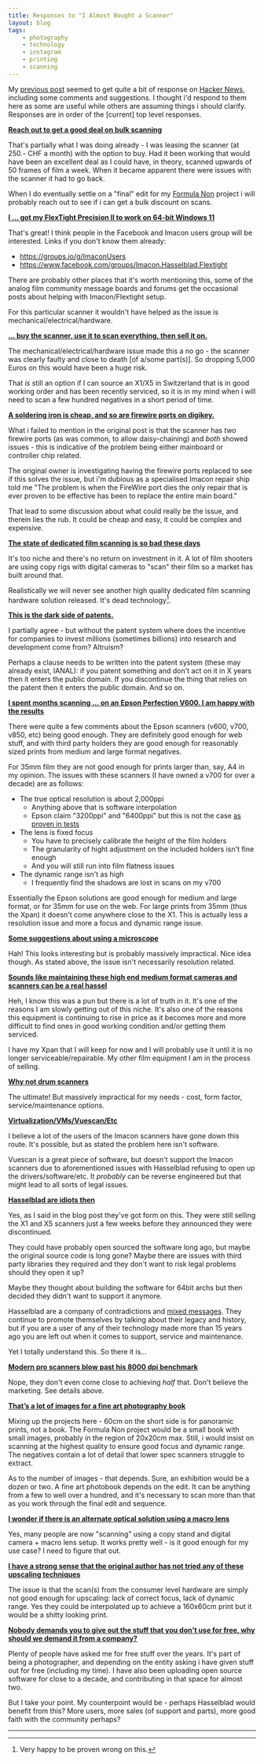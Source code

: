 ```yaml
---
title: Responses to "I Almost Bought a Scanner"
layout: blog
tags:
    - photography
    - technology
    - instagram
    - printing
    - scanning
---
```


My <a href="{{ site.baseurl }}/2023/01/25/scanner/" target="_blank">previous post</a> seemed to get quite a bit of response on <a href="https://news.ycombinator.com/item?id=34524749" target="_blank">Hacker News</a>, including some comments and suggestions. I thought i'd respond to them here as some are useful while others are assuming things i should clarify. Responses are in order of the [current] top level responses.

**<a href="https://news.ycombinator.com/item?id=34526040" target="_blank">Reach out to get a good deal on bulk scanning</a>**

That's partially what I was doing already - I was leasing the scanner (at 250.- CHF a month) with the option to buy. Had it been working that would have been an excellent deal as I could have, in theory, scanned upwards of 50 frames of film a week. When it became apparent there were issues with the scanner it had to go back.

When I do eventually settle on a "final" edit for my <a href="https://formulanon.com/" target="_blank">Formula Non</a> project i will probably reach out to see if i can get a bulk discount on scans.

**<a href="https://news.ycombinator.com/item?id=34524960" target="_blank">I ... got my FlexTight Precision II to work on 64-bit Windows 11</a>**

That's great! I think people in the Facebook and Imacon users group will be interested. Links if you don't know them already:

 * <a href="https://groups.io/g/ImaconUsers" target="_blank">https://groups.io/g/ImaconUsers</a>
 * <a href="https://www.facebook.com/groups/Imacon.Hasselblad.Flextight" target="_blank">https://www.facebook.com/groups/Imacon.Hasselblad.Flextight</a>

There are probably other places that it's worth mentioning this, some of the analog film community message boards and forums get the occasional posts about helping with Imacon/Flextight setup.

For this particular scanner it wouldn't have helped as the issue is mechanical/electrical/hardware.

**<a href="https://news.ycombinator.com/item?id=34527338" target="_blank">... buy the scanner, use it to scan everything, then sell it on.</a>**

The mechanical/electrical/hardware issue made this a no go - the scanner was clearly faulty and close to death [of a/some part(s)]. So dropping 5,000 Euros on this would have been a huge risk.

That *is* still an option if I can source an X1/X5 in Switzerland that is in good working order and has been recently serviced, so it is in my mind when i will need to scan a few hundred negatives in a short period of time.

**<a href="https://news.ycombinator.com/item?id=34525312" target="_blank">A soldering iron is cheap, and so are firewire ports on digikey.</a>**

What i failed to mention in the original post is that the scanner has *two* firewire ports (as was common, to allow daisy-chaining) and *both* showed issues - this is indicative of the problem being either mainboard or controller chip related.

The original owner is investigating having the firewire ports replaced to see if this solves the issue, but i'm dubious as a specialised Imacon repair ship told me "The problem is when the FireWire port dies the only repair that is ever proven to be effective has been to replace the entire main board."

That lead to some discussion about what could really be the issue, and therein lies the rub. It could be cheap and easy, it could be complex and expensive.

**<a href="https://news.ycombinator.com/item?id=34524749" target="_blank">The state of dedicated film scanning is so bad these days</a>**

It's too niche and there's no return on investment in it. A lot of film shooters are using copy rigs with digital cameras to "scan" their film so a market has built around that.

Realistically we will never see another high quality dedicated film scanning hardware solution released. It's dead technology[^1].

**<a href="https://news.ycombinator.com/item?id=34524749" target="_blank">This is the dark side of patents.</a>**

I partially agree - but without the patent system where does the incentive for companies to invest millions (sometimes billions) into research and development come from? Altruism?

Perhaps a clause needs to be written into the patent system (these may already exist, IANAL): if you patent something and don't act on it in X years then it enters the public domain. If you discontinue the thing that relies on the patent then it enters the public domain. And so on.

**<a href="https://news.ycombinator.com/item?id=34525577" target="_blank">I spent months scanning ... on an Epson Perfection V600. I am happy with the results</a>**

There were quite a few comments about the Epson scanners (v600, v700, v850, etc) being good enough. They are definitely good enough for web stuff, and with third party holders they are good enough for reasonably sized prints from medium and large format negatives.

For 35mm film they are not good enough for prints larger than, say, A4 in my opinion. The issues with these scanners (I have owned a v700 for over a decade) are as follows:

 * The true optical resolution is about 2,000ppi 
   * Anything above that is software interpolation
   * Epson claim "3200ppi" and "6400ppi" but this is not the case <a href="https://www.filmscanner.info/en/EpsonPerfectionV850Pro.html" target="_blank">as proven in tests</a>
 * The lens is fixed focus
    * You have to precisely calibrate the height of the film holders
    * The granularity of hight adjustment on the included holders isn't fine enough
    * And you will still run into film flatness issues
  * The dynamic range isn't as high
    * I frequently find the shadows are lost in scans on my v700

Essentially the Epson solutions are good enough for medium and large format, or for 35mm for use on the web. For large prints from 35mm (thus the Xpan) it doesn't come anywhere close to the X1. This is actually less a resolution issue and more a focus and dynamic range issue.

**<a href="https://news.ycombinator.com/item?id=34525958" target="_blank">Some suggestions about using a microscope</a>**

Hah! This looks interesting but is probably massively impractical. Nice idea though. As stated above, the issue isn't necessarily resolution related.

**<a href="https://news.ycombinator.com/item?id=34525064" target="_blank">Sounds like maintaining these high end medium format cameras and scanners can be a real hassel</a>**

Heh, I know this was a pun but there is a lot of truth in it. It's one of the reasons I am slowly getting out of this niche. It's also one of the reasons this equipment is continuing to rise in price as it becomes more and more difficult to find ones in good working condition and/or getting them serviced.

I have my Xpan that I will keep for now and I will probably use it until it is no longer serviceable/repairable. My other film equipment I am in the process of selling.

**<a href="https://news.ycombinator.com/item?id=34526049" target="_blank">Why not drum scanners</a>**

The ultimate! But massively impractical for my needs - cost, form factor, service/maintenance options.

**<a href="https://news.ycombinator.com/item?id=34529671" target="_blank">Virtualization/VMs/Vuescan/Etc</a>**

I believe a lot of the users of the Imacon scanners have gone down this route. It's possible, but as stated the problem here isn't software.

Vuescan is a great piece of software, but doesn't support the Imacon scanners due to aforementioned issues with Hasselblad refusing to open up the drivers/software/etc. It *probably* can be reverse engineered but that might lead to all sorts of legal issues.

**<a href="https://news.ycombinator.com/item?id=34526713" target="_blank">Hasselblad are idiots then</a>**

Yes, as I said in the blog post they've got form on this. They were still selling the X1 and X5 scanners just a few weeks before they announced they were discontinued.

They could have probably open sourced the software long ago, but maybe the original source code is long gone? Maybe there are issues with third party libraries they required and they don't want to risk legal problems should they open it up?

Maybe they thought about building the software for 64bit archs but then decided they didn't want to support it anymore.

Hasselblad are a company of contradictions and <a href="https://www.getdpi.com/forum/index.php?threads/hasselblad-28-sept-2021-beyond-classic.71715/page-6#post-852590" target="_blank">mixed messages</a>. They continue to promote themselves by talking about their legacy and history, but if you are a user of any of their technology made more than 15 years ago you are left out when it comes to support, service and maintenance.

Yet I totally understand this. So there it is...

**<a href="https://news.ycombinator.com/item?id=34525448" target="_blank">Modern pro scanners blow past his 8000 dpi benchmark</a>**

Nope, they don't even come close to achieving *half* that. Don't believe the marketing. See details above.

**<a href="https://news.ycombinator.com/item?id=34524749" target="_blank">That’s a lot of images for a fine art photography book</a>**

Mixing up the projects here - 60cm on the short side is for panoramic prints, not a book. The Formula Non project would be a small book with small images, probably in the region of 20x20cm max. Still, i would insist on scanning at the highest quality to ensure good focus and dynamic range. The negatives contain a lot of detail that lower spec scanners struggle to extract.

As to the number of images - that depends. Sure, an exhibition would be a dozen or two. A fine art photobook depends on the edit. It can be anything from a few to well over a hundred, and it's necessary to scan more than that as you work through the final edit and sequence.

**<a href="https://news.ycombinator.com/item?id=34525478" target="_blank">I wonder if there is an alternate optical solution using a macro lens</a>**

Yes, many people are now "scanning" using a copy stand and digital camera + macro lens setup. It works pretty well - is it good enough for my use case? I need to figure that out.

**<a href="https://news.ycombinator.com/item?id=34527439" target="_blank">I have a strong sense that the original author has not tried any of these upscaling techniques</a>**

The issue is that the scan(s) from the consumer level hardware are simply not good enough for upscaling: lack of correct focus, lack of dynamic range. Yes they could be interpolated up to achieve a 160x60cm print but it would be a shitty looking print.

**<a href="https://news.ycombinator.com/item?id=34531260" target="_blank">Nobody demands you to give out the stuff that you don't use for free, why should we demand it from a company? </a>**

Plenty of people have asked me for free stuff over the years. It's part of being a photographer, and depending on the entity asking i have given stuff out for free (including my time). I have also been uploading open source software for close to a decade, and contributing in that space for almost two.

But I take your point. My counterpoint would be - perhaps Hasselblad would benefit from this? More users, more sales (of support and parts), more good faith with the community perhaps?

<hr />

[^1]: Very happy to be proven wrong on this.

